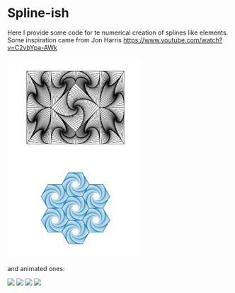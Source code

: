# Spline-ish

Here I provide some code for te numerical creation of splines like elements.
Some inspiration came from Jon Harris https://www.youtube.com/watch?v=C2vbYpa-AWk



<img src="my_art/a_la_harris_007.svg?sanitize=true" width="300">
<img src="my_art/hexagones_12.png" width="300">


and animated ones:

<img src="my_art/prog_spline_alpha.gif" width="200">
<img src="my_art/prog_spline_no_alpha.gif" width="200">
<img src="my_art/a_la_harris_movie.gif" width="200">
<img src="my_art/Hexagone_movie.gif" width="200">
